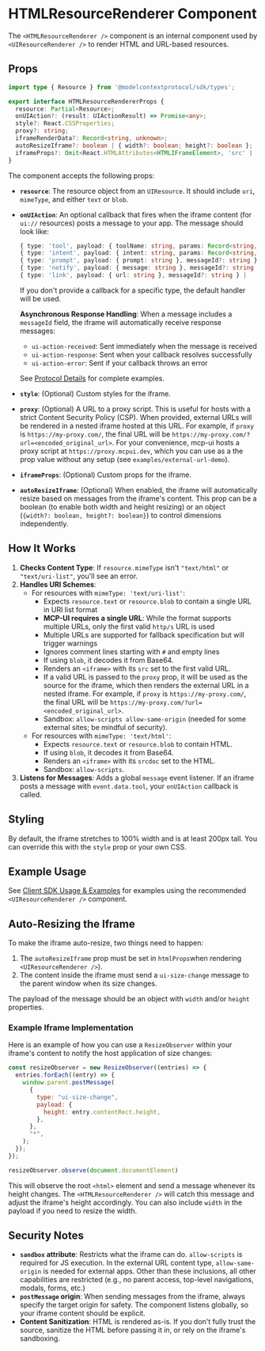 # HTMLResourceRenderer Component

The `<HTMLResourceRenderer />` component is an internal component used by `<UIResourceRenderer />` to render HTML and URL-based resources.

## Props

```typescript
import type { Resource } from '@modelcontextprotocol/sdk/types';

export interface HTMLResourceRendererProps {
  resource: Partial<Resource>;
  onUIAction?: (result: UIActionResult) => Promise<any>;
  style?: React.CSSProperties;
  proxy?: string;
  iframeRenderData?: Record<string, unknown>;
  autoResizeIframe?: boolean | { width?: boolean; height?: boolean };
  iframeProps?: Omit<React.HTMLAttributes<HTMLIFrameElement>, 'src' | 'srcDoc' | 'ref' | 'style'>;
}
```

The component accepts the following props:

- **`resource`**: The resource object from an `UIResource`. It should include `uri`, `mimeType`, and either `text` or `blob`.
- **`onUIAction`**: An optional callback that fires when the iframe content (for `ui://` resources) posts a message to your app. The message should look like:
  ```typescript
  { type: 'tool', payload: { toolName: string, params: Record<string, unknown> }, messageId?: string } |
  { type: 'intent', payload: { intent: string, params: Record<string, unknown> }, messageId?: string } |
  { type: 'prompt', payload: { prompt: string }, messageId?: string } |
  { type: 'notify', payload: { message: string }, messageId?: string } |
  { type: 'link', payload: { url: string }, messageId?: string } |
  ```
  If you don't provide a callback for a specific type, the default handler will be used.
  
  **Asynchronous Response Handling**: When a message includes a `messageId` field, the iframe will automatically receive response messages:
  - `ui-action-received`: Sent immediately when the message is received
  - `ui-action-response`: Sent when your callback resolves successfully  
  - `ui-action-error`: Sent if your callback throws an error
  
  See [Protocol Details](../protocol-details.md#asynchronous-communication-with-message-ids) for complete examples.
- **`style`**: (Optional) Custom styles for the iframe.
- **`proxy`**: (Optional) A URL to a proxy script. This is useful for hosts with a strict Content Security Policy (CSP). When provided, external URLs will be rendered in a nested iframe hosted at this URL. For example, if `proxy` is `https://my-proxy.com/`, the final URL will be `https://my-proxy.com/?url=<encoded_original_url>`. For your convenience, mcp-ui hosts a proxy script at `https://proxy.mcpui.dev`, which you can use as a the prop value without any setup (see `examples/external-url-demo`).
- **`iframeProps`**: (Optional) Custom props for the iframe.
- **`autoResizeIframe`**: (Optional) When enabled, the iframe will automatically resize based on messages from the iframe's content. This prop can be a boolean (to enable both width and height resizing) or an object (`{width?: boolean, height?: boolean}`) to control dimensions independently.

## How It Works

1.  **Checks Content Type**: If `resource.mimeType` isn't `"text/html"` or `"text/uri-list"`, you'll see an error.
2.  **Handles URI Schemes**:
    - For resources with `mimeType: 'text/uri-list'`:
      - Expects `resource.text` or `resource.blob` to contain a single URL in URI list format
      - **MCP-UI requires a single URL**: While the format supports multiple URLs, only the first valid `http/s` URL is used
      - Multiple URLs are supported for fallback specification but will trigger warnings
      - Ignores comment lines starting with `#` and empty lines
      - If using `blob`, it decodes it from Base64.
      - Renders an `<iframe>` with its `src` set to the first valid URL.
      - If a valid URL is passed to the `proxy` prop, it will be used as the source for the iframe, which then renders the external URL in a nested iframe. For example, if `proxy` is `https://my-proxy.com/`, the final URL will be `https://my-proxy.com/?url=<encoded_original_url>`.
      - Sandbox: `allow-scripts allow-same-origin` (needed for some external sites; be mindful of security).
    - For resources with `mimeType: 'text/html'`:
      - Expects `resource.text` or `resource.blob` to contain HTML.
      - If using `blob`, it decodes it from Base64.
      - Renders an `<iframe>` with its `srcdoc` set to the HTML.
      - Sandbox: `allow-scripts`.
3.  **Listens for Messages**: Adds a global `message` event listener. If an iframe posts a message with `event.data.tool`, your `onUIAction` callback is called.

## Styling

By default, the iframe stretches to 100% width and is at least 200px tall. You can override this with the `style` prop or your own CSS.

## Example Usage

See [Client SDK Usage & Examples](./usage-examples.md) for examples using the recommended `<UIResourceRenderer />` component.

## Auto-Resizing the Iframe

To make the iframe auto-resize, two things need to happen:
1. The `autoResizeIframe` prop must be set in `htmlProps`when rendering `<UIResourceRenderer />`).
2. The content inside the iframe must send a `ui-size-change` message to the parent window when its size changes.

The payload of the message should be an object with `width` and/or `height` properties.

### Example Iframe Implementation

Here is an example of how you can use a `ResizeObserver` within your iframe's content to notify the host application of size changes:

```javascript
const resizeObserver = new ResizeObserver((entries) => {
  entries.forEach((entry) => {
    window.parent.postMessage(
      {
        type: "ui-size-change",
        payload: {
          height: entry.contentRect.height,
        },
      },
      "*",
    );
  });
});

resizeObserver.observe(document.documentElement)
```

This will observe the root `<html>` element and send a message whenever its height changes. The `<HTMLResourceRenderer />` will catch this message and adjust the iframe's height accordingly. You can also include `width` in the payload if you need to resize the width.

## Security Notes

- **`sandbox` attribute**: Restricts what the iframe can do. `allow-scripts` is required for JS execution. In the external URL content type, `allow-same-origin` is needed for external apps. Other than these inclusions, all other capabilities are restricted (e.g., no parent access, top-level navigations, modals, forms, etc.)
- **`postMessage` origin**: When sending messages from the iframe, always specify the target origin for safety. The component listens globally, so your iframe content should be explicit.
- **Content Sanitization**: HTML is rendered as-is. If you don't fully trust the source, sanitize the HTML before passing it in, or rely on the iframe's sandboxing.
